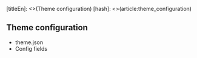 [titleEn]: <>(Theme configuration)
[hash]: <>(article:theme_configuration)

## Theme configuration

* theme.json
* Config fields
